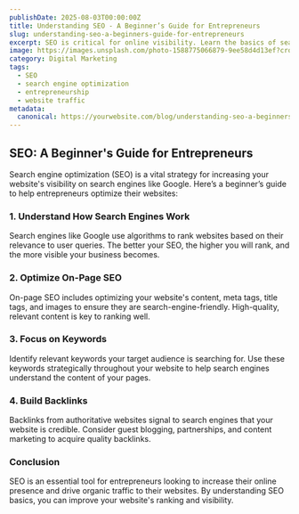 ```yaml
---
publishDate: 2025-08-03T00:00:00Z
title: Understanding SEO - A Beginner’s Guide for Entrepreneurs
slug: understanding-seo-a-beginners-guide-for-entrepreneurs
excerpt: SEO is critical for online visibility. Learn the basics of search engine optimization and how you can use it to grow your business.
image: https://images.unsplash.com/photo-1588775066879-9ee58d4d13ef?crop=entropy&cs=tinysrgb&fit=max&ixid=MnwzNjQzOXwwfDF8c2VhcmNofDMwfHxiYXNlZCBpbi1zZWFyY2h8ZW58MHx8fDE2NzYzNzYzODI&ixlib=rb-1.2.1&q=80&w=1080
category: Digital Marketing
tags:
  - SEO
  - search engine optimization
  - entrepreneurship
  - website traffic
metadata:
  canonical: https://yourwebsite.com/blog/understanding-seo-a-beginners-guide-for-entrepreneurs
---
```


## SEO: A Beginner's Guide for Entrepreneurs

Search engine optimization (SEO) is a vital strategy for increasing your website's visibility on search engines like Google. Here’s a beginner’s guide to help entrepreneurs optimize their websites:

### 1. **Understand How Search Engines Work**
Search engines like Google use algorithms to rank websites based on their relevance to user queries. The better your SEO, the higher you will rank, and the more visible your business becomes.

### 2. **Optimize On-Page SEO**
On-page SEO includes optimizing your website's content, meta tags, title tags, and images to ensure they are search-engine-friendly. High-quality, relevant content is key to ranking well.

### 3. **Focus on Keywords**
Identify relevant keywords your target audience is searching for. Use these keywords strategically throughout your website to help search engines understand the content of your pages.

### 4. **Build Backlinks**
Backlinks from authoritative websites signal to search engines that your website is credible. Consider guest blogging, partnerships, and content marketing to acquire quality backlinks.

### Conclusion
SEO is an essential tool for entrepreneurs looking to increase their online presence and drive organic traffic to their websites. By understanding SEO basics, you can improve your website's ranking and visibility.
